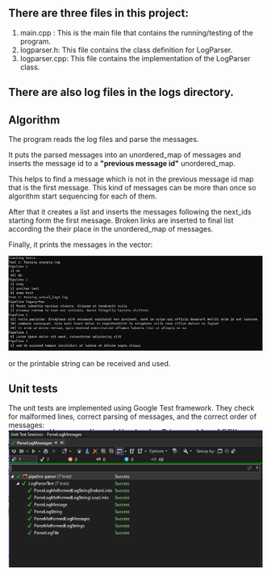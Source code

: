 ## There are three files in this project:
1. main.cpp : This is the main file that contains the running/testing of the program.
2. logparser.h: This file contains the class definition for LogParser.
3. logparser.cpp: This file contains the implementation of the LogParser class.

## There are also log files in the logs directory.

## Algorithm
The program reads the log files and parse the messages. <br /> 

It puts the parsed messages into an unordered_map of messages and inserts the message id to a **"previous message id"** unordered_map.<br />

This helps to find a message which is not in the previous message id map that is the first message. This kind of messages can be more than once
so algorithm start sequencing for each of them.<br />

After that it creates a list and inserts the messages following the next_ids starting form the first message. 
Broken links are inserted to final list according the their place in the unordered_map of messages. <br />

Finally, it prints the messages in the vector:

![Capture](docs/Capture.PNG)

or the printable string can be received and used.

## Unit tests

The unit tests are implemented using Google Test framework. 
They check for malformed lines, correct parsing of messages, and the correct order of messages:
![Capture2](docs/Capture2.PNG)
